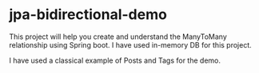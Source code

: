 # jpa-bidirectional-demo
This project will help you create and understand the ManyToMany relationship using Spring boot.
I have used in-memory DB for this project.

I have used a classical example of Posts and Tags for the demo.
